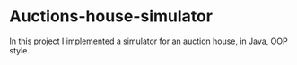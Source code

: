 # Auctions-house-simulator
In this project I implemented a simulator for an auction house, in Java, OOP style.
